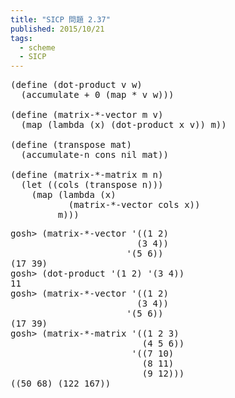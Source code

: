 ```yaml
---
title: "SICP 問題 2.37"
published: 2015/10/21
tags:
  - scheme
  - SICP
---
```



<pre class="code lang-scheme" data-lang="scheme" data-unlink><span class="synSpecial">(</span><span class="synStatement">define</span> <span class="synSpecial">(</span>dot-product v w<span class="synSpecial">)</span>
  <span class="synSpecial">(</span>accumulate <span class="synIdentifier">+</span> <span class="synConstant">0</span> <span class="synSpecial">(</span><span class="synIdentifier">map</span> <span class="synIdentifier">*</span> v w<span class="synSpecial">)))</span>

<span class="synSpecial">(</span><span class="synStatement">define</span> <span class="synSpecial">(</span>matrix-*-vector m v<span class="synSpecial">)</span>
  <span class="synSpecial">(</span><span class="synIdentifier">map</span> <span class="synSpecial">(</span><span class="synStatement">lambda</span> <span class="synSpecial">(</span>x<span class="synSpecial">)</span> <span class="synSpecial">(</span>dot-product x v<span class="synSpecial">))</span> m<span class="synSpecial">))</span>

<span class="synSpecial">(</span><span class="synStatement">define</span> <span class="synSpecial">(</span>transpose mat<span class="synSpecial">)</span>
  <span class="synSpecial">(</span>accumulate-n <span class="synIdentifier">cons</span> nil mat<span class="synSpecial">))</span>

<span class="synSpecial">(</span><span class="synStatement">define</span> <span class="synSpecial">(</span>matrix-*-matrix m n<span class="synSpecial">)</span>
  <span class="synSpecial">(</span><span class="synStatement">let</span> <span class="synSpecial">((</span>cols <span class="synSpecial">(</span>transpose n<span class="synSpecial">)))</span>
    <span class="synSpecial">(</span><span class="synIdentifier">map</span> <span class="synSpecial">(</span><span class="synStatement">lambda</span> <span class="synSpecial">(</span>x<span class="synSpecial">)</span>
           <span class="synSpecial">(</span>matrix-*-vector cols x<span class="synSpecial">))</span>
         m<span class="synSpecial">)))</span>
</pre>




<pre class="code" data-lang="" data-unlink>gosh&gt; (matrix-*-vector &#39;((1 2)
                        (3 4))
                      &#39;(5 6))
(17 39)
gosh&gt; (dot-product &#39;(1 2) &#39;(3 4))
11
gosh&gt; (matrix-*-vector &#39;((1 2)
                        (3 4))
                      &#39;(5 6))
(17 39)
gosh&gt; (matrix-*-matrix &#39;((1 2 3)
                         (4 5 6))
                       &#39;((7 10)
                         (8 11)
                         (9 12)))
((50 68) (122 167))</pre>


